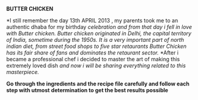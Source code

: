**BUTTER CHICKEN**

*I still remember the day 13th APRIL 2013 , my parents took me to an authentic dhaba for my birthday *celebration and  from that day i fell in love with Butter chicken.*
*Butter chicken originated in Delhi, the capital territory of India, sometime during the 1950s.*
*It is a very important part of north indian diet, from street food shops to five star retaurants*
*Butter Chicken has its fair share of fans and dominates the retaurant sector.*
*After i became a professional chef i decided to master the art of making this extremely loved dish
*and now i will be sharing everything related to this masterpiece.*

**Go through the ingredients and the recipe file carefully and follow each step with utmost** 
**determination to get the best results possible**